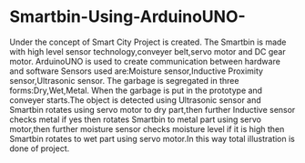 # Smartbin-Using-ArduinoUNO-
Under the concept of Smart City Project is created. 
The Smartbin is made with high level sensor technology,conveyer belt,servo motor and DC gear motor.
ArduinoUNO is used to create communication between hardware and software
Sensors used are:Moisture sensor,Inductive Proximity sensor,Ultrasonic sensor.
The garbage is segregated in three forms:Dry,Wet,Metal.
When the garbage is put in the prototype and conveyer starts.The object is detected using Ultrasonic sensor and Smartbin rotates using servo motor to dry part,then further Inductive sensor checks metal if yes then rotates Smartbin to metal part using servo motor,then further moisture sensor checks moisture level if it is high then Smartbin rotates to wet part using servo motor.In this way total illustration is done of project.

